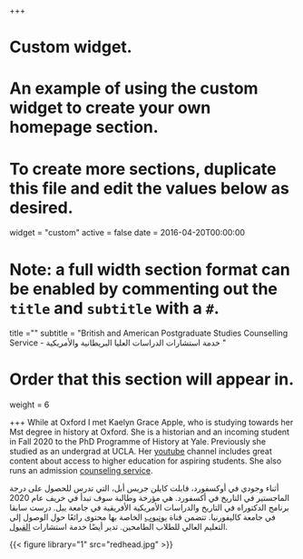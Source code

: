 +++
# Custom widget.
# An example of using the custom widget to create your own homepage section.
# To create more sections, duplicate this file and edit the values below as desired.
widget = "custom"
active = false
date = 2016-04-20T00:00:00

# Note: a full width section format can be enabled by commenting out the `title` and `subtitle` with a `#`.
title =""
subtitle = "British and American Postgraduate Studies Counselling Service - خدمة استشارات الدراسات العليا البريطانية والأمريكية "

# Order that this section will appear in.
weight = 6


+++
While at Oxford I met Kaelyn Grace Apple, who is studying towards her Mst degree in history at Oxford.
She is a historian and an incoming student in Fall 2020 to the PhD Programme of History at Yale. Previously she studied as an undergrad at UCLA.
Her [youtube](https://www.youtube.com/channel/UCrD1Qi9M48e5o9fSC3vRdXw?view_as=subscriber) channel includes great content about access to higher education for aspiring students.
She also runs an admission [counseling service](https://theredheadacademic.com/counseling/).

أثناء وجودي في أوكسفورد، قابلت كايلن جريس أبل، التي تدرس للحصول على درجة الماجستير في التاريخ في أكسفورد.
هي مؤرخة وطالبة سوف تبدأ في خريف عام 2020 برنامج الدكتوراه في التاريخ والدراسات الأمريكية الأفريقية في جامعة ييل.
درست سابقا في جامعة كاليفورنيا.
تتضمن قناة [يوتيوب](https://www.youtube.com/channel/UCrD1Qi9M48e5o9fSC3vRdXw?view_as=subscriber) الخاصة بها محتوى رائعًا حول الوصول إلى التعليم العالي للطلاب الطامحين.
تدير أيضًا خدمة استشارات [القبول](https://theredheadacademic.com/counseling/).

{{< figure library="1" src="redhead.jpg" >}}

